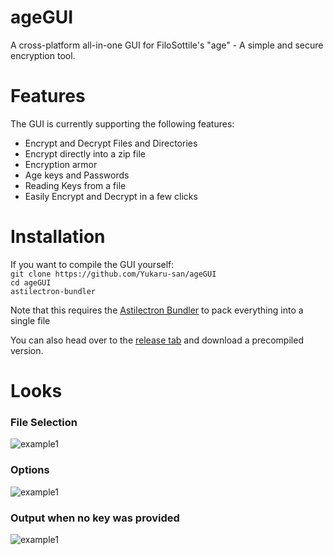 # ageGUI
A cross-platform all-in-one GUI for FiloSottile's "age" - A simple and secure encryption tool.

# Features
The GUI is currently supporting the following features:
- Encrypt and Decrypt Files and Directories
- Encrypt directly into a zip file
- Encryption armor
- Age keys and Passwords
- Reading Keys from a file
- Easily Encrypt and Decrypt in a few clicks

# Installation
If you want to compile the GUI yourself:
<br>
```git clone https://github.com/Yukaru-san/ageGUI``` <br>
```cd ageGUI``` <br>
```astilectron-bundler``` <br>

Note that this requires the [Astilectron Bundler](https://github.com/asticode/go-astilectron-bundler) to pack everything into a single file
<br>

You can also head over to the [release tab](https://github.com/Yukaru-san/ageGUI/releases/tag/v1.01) and download a precompiled version.

# Looks
### File Selection
![example1](https://files.jojii.de/preview/raw/WCLdLuRRtUPKg2CLWlIpCs7Qb)
<br>
### Options
![example1](https://files.jojii.de/preview/raw/rzEI3ffL5iWooCrdvE4hLiiQB)
<br>
### Output when no key was provided
![example1](https://files.jojii.de/preview/raw/wfnDwUFYJInHRC3dGI6Iuzseg)
